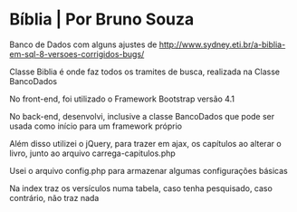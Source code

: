 # Bíblia | Por Bruno Souza

Banco de Dados com alguns ajustes de http://www.sydney.eti.br/a-biblia-em-sql-8-versoes-corrigidos-bugs/

Classe Biblia é onde faz todos os tramites de busca, realizada na Classe BancoDados

No front-end, foi utilizado o Framework Bootstrap versão 4.1

No back-end, desenvolvi, inclusive a classe BancoDados que pode ser usada como início para um framework próprio

Além disso utilizei o jQuery, para trazer em ajax, os capítulos ao alterar o livro, junto ao arquivo carrega-capitulos.php

Usei o arquivo config.php para armazenar algumas configurações básicas 

Na index traz os versículos numa tabela, caso tenha pesquisado, caso contrário, não traz nada